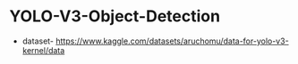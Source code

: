 # YOLO-V3-Object-Detection

- dataset- https://www.kaggle.com/datasets/aruchomu/data-for-yolo-v3-kernel/data

